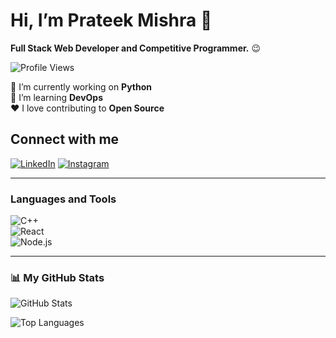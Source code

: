 # Hi, I’m Prateek Mishra 👋  
**Full Stack Web Developer and Competitive Programmer.** 😉

![Profile Views](https://komarev.com/ghpvc/?username=Prateek-byte)

🎯 I’m currently working on **Python**  
🌱 I’m learning **DevOps**  
❤️ I love contributing to **Open Source**

## Connect with me  
[![LinkedIn](https://img.shields.io/badge/LinkedIn-blue?logo=linkedin)]([https://linkedin.com/in/your-linkedin](https://www.linkedin.com/in/prateek-mishra-a5b204216/))  
[![Instagram](https://img.shields.io/badge/Instagram-pink?logo=instagram)](https://instagram.com/your-handle)

---

### Languages and Tools   
![C++](https://img.shields.io/badge/C++-00599C?logo=c%2B%2B&logoColor=white)  
![React](https://img.shields.io/badge/React-20232A?logo=react&logoColor=61DAFB)  
![Node.js](https://img.shields.io/badge/Node.js-43853D?logo=node.js&logoColor=white)  
<!-- add as many as you like -->

---

### 📊 My GitHub Stats
![GitHub Stats](https://github-readme-stats.vercel.app/api?username=Prateek-byte&show_icons=true)

![Top Languages](https://github-readme-stats.vercel.app/api/top-langs/?username=Prateek-byte&layout=compact)
